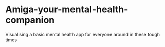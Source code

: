 # Amiga-your-mental-health-companion
Visualising a basic mental health app for everyone around in these tough times
